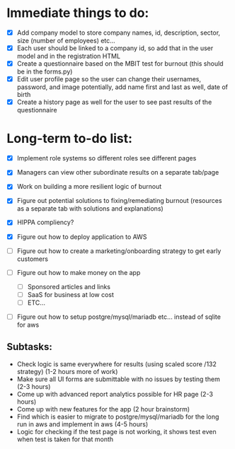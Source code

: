 # Immediate things to do:

- [X] Add company model to store company names, id, description, sector, size (number of employees) etc...
- [X] Each user should be linked to a company id, so add that in the user model and in the registration HTML
- [X] Create a questionnaire based on the MBIT test for burnout (this should be in the forms.py)
- [X] Edit user profile page so the user can change their usernames, password, and image potentially, add name first and last as well, date of birth
- [X] Create a history page as well for the user to see past results of the questionnaire

# Long-term to-do list:

- [X] Implement role systems so different roles see different pages
- [X] Managers can view other subordinate results on a separate tab/page
- [X] Work on building a more resilient logic of burnout
- [X] Figure out potential solutions to fixing/remediating burnout (resources as a separate tab with solutions and explanations)
- [X] HIPPA compliency?
- [X] Figure out how to deploy application to AWS
- [ ] Figure out how to create a marketing/onboarding strategy to get early customers
- [ ] Figure out how to make money on the app

  - [ ] Sponsored articles and links
  - [ ] SaaS for business at low cost
  - [ ] ETC...
- [ ] Figure out how to setup postgre/mysql/mariadb etc... instead of sqlite for aws

## Subtasks:

* Check logic is same everywhere for results (using scaled score /132 strategy) (1-2 hours more of work)
* Make sure all UI forms are submittable with no issues by testing them (2-3 hours)
* Come up with advanced report analytics possible for HR page (2-3 hours)
* Come up with new features for the app (2 hour brainstorm)
* Find which is easier to migrate to postgre/mysql/mariadb for the long run in aws and implement in aws (4-5 hours)
* Logic for checking if the test page is not working, it shows test even when test is taken for that month
